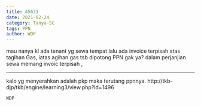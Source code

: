 ```yaml
---
title: 45631
date: 2021-02-24
category: Tanya-SC
tags: PPN
author: WDP
---
```


mau nanya kl ada tenant yg sewa tempat lalu ada invoice terpisah atas tagihan Gas, iatas agihan gas tsb dipotong PPN gak ya? dalam perjanjian sewa memang invoic terpisah ,

---

kalo yg menyerahkan adalah pkp maka terutang ppnnya. http://tkb-djp/tkb/engine/learning3/view.php?id=1496

`WDP`
